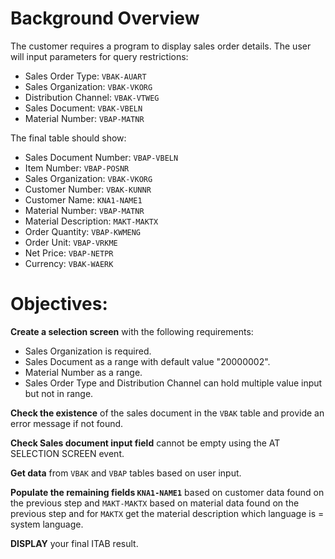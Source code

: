 # Background Overview
The customer requires a program to display sales order details. The user will input parameters for query restrictions:
- Sales Order Type: `VBAK-AUART`
- Sales Organization: `VBAK-VKORG`
- Distribution Channel: `VBAK-VTWEG`
- Sales Document: `VBAK-VBELN`
- Material Number: `VBAP-MATNR`

The final table should show:
- Sales Document Number: `VBAP-VBELN`
- Item Number: `VBAP-POSNR`
- Sales Organization: `VBAK-VKORG`
- Customer Number: `VBAK-KUNNR`
- Customer Name: `KNA1-NAME1`
- Material Number: `VBAP-MATNR`
- Material Description: `MAKT-MAKTX`
- Order Quantity: `VBAP-KWMENG`
- Order Unit: `VBAP-VRKME`
- Net Price: `VBAP-NETPR`
- Currency: `VBAK-WAERK`

# Objectives:
**Create a selection screen** with the following requirements:
  - Sales Organization is required.
  - Sales Document as a range with default value "20000002".
  - Material Number as a range.
  - Sales Order Type and Distribution Channel can hold multiple value input but not in range.
  
**Check the existence** of the sales document in the `VBAK` table and provide an error message if not found.

**Check Sales document input field** cannot be empty using the AT SELECTION SCREEN event.

**Get data** from `VBAK` and `VBAP` tables based on user input.

**Populate the remaining fields `KNA1-NAME1`** based on customer data found on the previous step and `MAKT-MAKTX` based on material data found on the previous step and for `MAKTX` get the material description which language is = system language.

**DISPLAY** your final ITAB result.